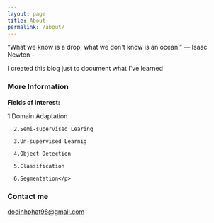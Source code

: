 ```yaml
---
layout: page
title: About
permalink: /about/
---
```


“What we know is a drop, what we don't know is an ocean.”
                                    ― Isaac Newton -

I created this blog just to document what I've learned

### More Information


<b>Fields of interest:</b>

<p>      1.Domain Adaptation
      
      2.Semi-supervised Learing
      
      3.Un-supervised Learnig
      
      4.Object Detection
      
      5.Classification
      
      6.Segmentation</p>


### Contact me

[dodinhphat98@gmail.com](mailto:dodinhphat98@gmail.com)
